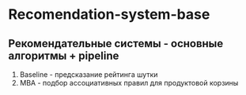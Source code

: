 # Recomendation-system-base
Рекомендательные системы - основные алгоритмы + pipeline
---
1. Baseline - предсказание рейтинга шутки 
2. MBA -  подбор ассоциативных правил для продуктовой корзины
